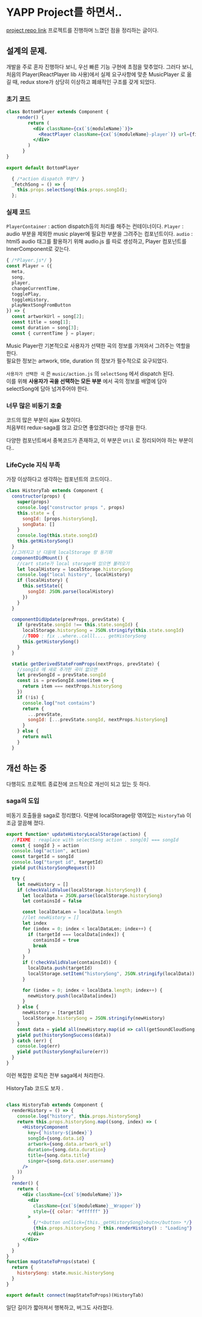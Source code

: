 # YAPP Project를 하면서.. 
[project repo link](https://github.com/YAPP13-4/semi-basement)
프로젝트를 진행하며 느꼈던 점을 정리하는 글이다. 

## 설계의 문제. 
개발을 주로 혼자 진행하다 보니, 우선 빠른 기능 구현에 초점을 맞추었다. 
그러다 보니, 처음의 Player(ReactPlayer lib 사용)에서 실제 요구사항에 맞춘 MusicPlayer 로 옮길 때, redux store가 상당히 이상하고 폐쇄적인 구조를 갖게 되었다.

### 초기 코드 

```jsx
class BottomPlayer extends Component {
    render() {
        return (
          <div className={cx(`${moduleName}`)}>
            <ReactPlayer className={cx(`${moduleName}-player`)} url={first} controls={true}/>
          </div>
        )
      }
}
    
export default BottomPlayer
```

```jsx
  { /*action dispatch 부분*/ }
  _fetchSong = () => {
    this.props.selectSong(this.props.songId);
  };
```
### 실제 코드 
`PlayerContainer` : action dispatch등의 처리를 해주는 컨테이너이다. 
`Player` : audio 부분을 제외한 music player에 필요한 부분을 그려주는 컴포넌트이다.
`audio` : html5 audio 태그를 활용하기 위해 audio.js 를 따로 생성하고, Player 컴포넌트를 InnerComponent로 갖는다. 

```jsx
{ /*Player.js*/ }
const Player = ({
  meta,
  song,
  player,
  changeCurrentTime,
  togglePlay,
  toggleHistory,
  playNextSongFromButton
}) => {
  const artworkUrl = song[2];
  const title = song[1];
  const duration = song[3];
  const { currentTime } = player;
```
Music Player란 기본적으로 사용자가 선택한 곡의 정보를 가져와서 그려주는 역할을 한다.  
필요한 정보는 artwork, title, duration 의 정보가 필수적으로 요구되었다.  

`사용자가 선택한 곡` 은 `music/action.js` 의 `selectSong` 에서 dispatch 된다.  
이를 위해 **사용자가 곡을 선택하는 모든 부분** 에서 곡의 정보를 배열에 담아 selectSong에 담아 넘겨주어야 한다. 

### 너무 많은 비동기 호출
코드의 많은 부분이 ajax 요청이다.  
처음부터 redux-saga를 얹고 갔으면 좋았겠다라는 생각을 한다.  

다양한 컴포넌트에서 중복코드가 존재하고, 이 부분은 `Util` 로 정리되어야 하는 부분이다..

### LifeCycle 지식 부족 

가장 이상하다고 생각하는 컴포넌트의 코드이다.. 

```jsx
class HistoryTab extends Component {
  constructor(props) {
    super(props)
    console.log("constructor props ", props)
    this.state = {
      songId: [props.historySong],
      songData: []
    }
    console.log(this.state.songId)
    this.getHistorySong()
  }
  //그려지고 난 다음에 localStorage 랑 동기화
  componentDidMount() {
    //cart state가 local storage에 있으면 불러오기
    let localHistory = localStorage.historySong
    console.log("local history", localHistory)
    if (localHistory) {
      this.setState({
        songId: JSON.parse(localHistory)
      })
    }
  }

  componentDidUpdate(prevProps, prevState) {
    if (prevState.songId !== this.state.songId) {
      localStorage.historySong = JSON.stringify(this.state.songId)
      //TODO : fix ..where..calll.... getHistorySong
      this.getHistorySong()
    }
  }

  static getDerivedStateFromProps(nextProps, prevState) {
    //songId 에 새로 추가한 곡이 없으면
    let prevSongId = prevState.songId
    const is = prevSongId.some(item => {
      return item === nextProps.historySong
    })
    if (!is) {
      console.log("not contains")
      return {
        ...prevState,
        songId: [...prevState.songId, nextProps.historySong]
      }
    } else {
      return null
    }
  }
```

## 개선 하는 중
다행히도 프로젝트 종료전에 코드적으로 개선이 되고 있는 듯 하다.
### saga의 도입 
비동기 호출들을 saga로 정리했다. 
덕분에 localStorage랑 엮여있는 `HistoryTab` 이 조금 깔끔해 졌다. 

```javascript
export function* updateHistoryLocalStorage(action) {
  //FIXME : reaplace with selectSong action . song[0] === songId
  const { songId } = action
  console.log("action", action)
  const targetId = songId
  console.log("target id", targetId)
  yield put(historySongRequest())

  try {
    let newHistory = []
    if (checkValidValue(localStorage.historySong)) {
      let localData = JSON.parse(localStorage.historySong)
      let containsId = false

      const localDataLen = localData.length
      //let newHistory = []
      let index
      for (index = 0; index < localDataLen; index++) {
        if (targetId === localData[index]) {
          containsId = true
          break
        }
      }
      if (!checkValidValue(containsId)) {
        localData.push(targetId)
        localStorage.setItem("historySong", JSON.stringify(localData))
      }

      for (index = 0; index < localData.length; index++) {
        newHistory.push(localData[index])
      }
    } else {
      newHistory = [targetId]
      localStorage.historySong = JSON.stringify(newHistory)
    }
    const data = yield all(newHistory.map(id => call(getSoundCloudSong, id)))
    yield put(historySongSuccess(data))
  } catch (err) {
    console.log(err)
    yield put(historySongFailure(err))
  }
}
```
이런 복잡한 로직은 전부 saga에서 처리한다. 

HistoryTab 코드도 보자 .

```jsx

class HistoryTab extends Component {
  renderHistory = () => {
    console.log("history", this.props.historySong)
    return this.props.historySong.map((song, index) => (
      <HistoryComponent
        key={`history-${index}`}
        songId={song.data.id}
        artwork={song.data.artwork_url}
        duration={song.data.duration}
        title={song.data.title}
        singer={song.data.user.username}
      />
    ))
  }
  render() {
    return (
      <div className={cx(`${moduleName}`)}>
        <div
          className={cx(`${moduleName}__Wrapper`)}
          style={{ color: "#ffffff" }}
        >
          {/*<button onClick={this._getHistorySong}>butn</button> */}
          {this.props.historySong ? this.renderHistory() : "Loading"}
        </div>
      </div>
    )
  }
}
function mapStateToProps(state) {
  return {
    historySong: state.music.historySong
  }
}

export default connect(mapStateToProps)(HistoryTab)
```

일단 길이가 짧아져서 행복하고, 버그도 사라졌다. 
